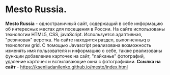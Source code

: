 # Mesto Russia.  
**Mesto Russia** - одностраничный сайт, содержащий в себе информацию об интересных местах для посещения в России.  На сайте использованы технологии HTML5, CSS, javaScript. Используется адаптивная, "резиновая" верстка. На сайте находится раздел, выполненныq в технологии grid. C помощью Javascript реализована возможность изменять имя пользователя и информацию о себе, также реализованы функции добавление карточек на сайт, "лайканье" фотографий, удаление карточек и вспылавающие окна с фотографиями. 
**Ссылка на сайт** - https://kseniiadanilenko.github.io/mesto/index.html
